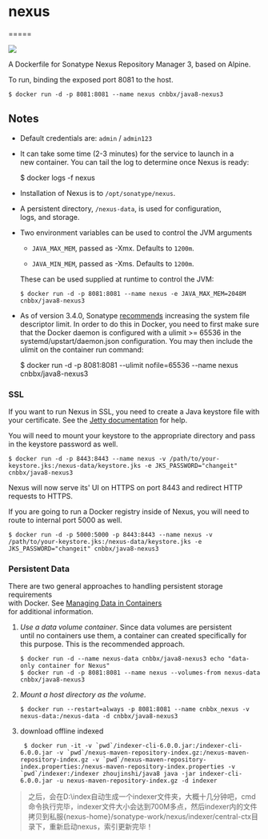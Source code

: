 # nexus
=====

[![](https://images.microbadger.com/badges/image/cnbbx/java8-nexus3.svg)](https://microbadger.com/images/cnbbx/java8-nexus3)

A Dockerfile for Sonatype Nexus Repository Manager 3, based on Alpine.

To run, binding the exposed port 8081 to the host.

    $ docker run -d -p 8081:8081 --name nexus cnbbx/java8-nexus3
    

Notes
-----

*   Default credentials are: `admin` / `admin123`
    
*   It can take some time (2-3 minutes) for the service to launch in a  
    new container. You can tail the log to determine once Nexus is ready:
    

    $ docker logs -f nexus
    

*   Installation of Nexus is to `/opt/sonatype/nexus`.
    
*   A persistent directory, `/nexus-data`, is used for configuration,  
    logs, and storage.
    
*   Two environment variables can be used to control the JVM arguments
    
    *   `JAVA_MAX_MEM`, passed as -Xmx. Defaults to `1200m`.
        
    *   `JAVA_MIN_MEM`, passed as -Xms. Defaults to `1200m`.
        
    
    These can be used supplied at runtime to control the JVM:
    
        $ docker run -d -p 8081:8081 --name nexus -e JAVA_MAX_MEM=2048M cnbbx/java8-nexus3
        
    
*   As of version 3.4.0, Sonatype [recommends](https://support.sonatype.com/hc/en-us/articles/115006448847#filehandles) increasing the system file descriptor limit. In order to do this in Docker, you need to first make sure that the Docker daemon is configured with a ulimit >= 65536 in the systemd/upstart/daemon.json configuration. You may then include the ulimit on the container run command:
    

    $ docker run -d -p 8081:8081 --ulimit nofile=65536 --name nexus cnbbx/java8-nexus3
    

### SSL

If you want to run Nexus in SSL, you need to create a Java keystore file with your certificate. See the [Jetty documentation](http://www.eclipse.org/jetty/documentation/current/configuring-ssl.html) for help.

You will need to mount your keystore to the appropriate directory and pass in the keystore password as well.

    $ docker run -d -p 8443:8443 --name nexus -v /path/to/your-keystore.jks:/nexus-data/keystore.jks -e JKS_PASSWORD="changeit" cnbbx/java8-nexus3
    

Nexus will now serve its' UI on HTTPS on port 8443 and redirect HTTP requests to HTTPS.

If you are going to run a Docker registry inside of Nexus, you will need to route to internal port 5000 as well.

    $ docker run -d -p 5000:5000 -p 8443:8443 --name nexus -v /path/to/your-keystore.jks:/nexus-data/keystore.jks -e JKS_PASSWORD="changeit" cnbbx/java8-nexus3
    

### Persistent Data

There are two general approaches to handling persistent storage requirements  
with Docker. See [Managing Data in Containers](https://docs.docker.com/userguide/dockervolumes/)  
for additional information.

1.  _Use a data volume container_. Since data volumes are persistent  
    until no containers use them, a container can created specifically for  
    this purpose. This is the recommended approach.
    
        $ docker run -d --name nexus-data cnbbx/java8-nexus3 echo "data-only container for Nexus"
        $ docker run -d -p 8081:8081 --name nexus --volumes-from nexus-data cnbbx/java8-nexus3
        
    
2.  _Mount a host directory as the volume_.
    
        $ docker run --restart=always -p 8081:8081 --name cnbbx_nexus -v nexus-data:/nexus-data -d cnbbx/java8-nexus3

3. download offline indexed
    
        $ docker run -it -v `pwd`/indexer-cli-6.0.0.jar:/indexer-cli-6.0.0.jar -v `pwd`/nexus-maven-repository-index.gz:/nexus-maven-repository-index.gz -v `pwd`/nexus-maven-repository-index.properties:/nexus-maven-repository-index.properties -v `pwd`/indexer:/indexer zhoujinshi/java8 java -jar indexer-cli-6.0.0.jar -u nexus-maven-repository-index.gz -d indexer

>之后，会在D:\index自动生成一个indexer文件夹，大概十几分钟吧，cmd命令执行完毕，indexer文件大小会达到700M多点，然后indexer内的文件拷贝到私服{nexus-home}/sonatype-work/nexus/indexer/central-ctx目录下，重新启动nexus，索引更新完毕！